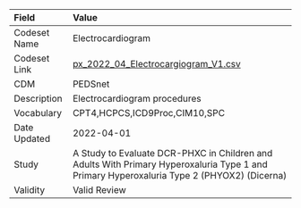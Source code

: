 |Field        |Value                                                                                                                                     |
|:------------|:-----------------------------------------------------------------------------------------------------------------------------------------|
|Codeset Name |Electrocardiogram                                                                                                                         |
|Codeset Link |[px_2022_04_Electrocargiogram_V1.csv](https://github.com/PEDSnet/Variable-Dictionary/blob/main/procedures/px_2022_04_Electrocargiogram_V1.csv.csv)|
|CDM          |PEDSnet                                                                                                                                   |
|Description  |Electrocardiogram procedures                                                                                                              |
|Vocabulary   |CPT4,HCPCS,ICD9Proc,CIM10,SPC                                                                                                             |
|Date Updated |2022-04-01                                                                                                                                |
|Study        |A Study to Evaluate DCR-PHXC in Children and Adults With Primary Hyperoxaluria Type 1 and Primary Hyperoxaluria Type 2 (PHYOX2) (Dicerna) |
|Validity     |Valid Review                                                                                                                              |
